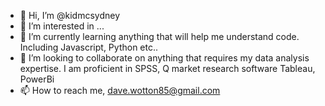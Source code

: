 - 👋 Hi, I’m @kidmcsydney
- 👀 I’m interested in ...
- 🌱 I’m currently learning anything that will help me understand code. Including Javascript, Python etc..
- 💞️ I’m looking to collaborate on anything that requires my data analysis expertise. I am proficient in SPSS, Q market research software Tableau, PowerBi
- 📫 How to reach me, dave.wotton85@gmail.com 

<!---
kidmcsydney/kidmcsydney is a ✨ special ✨ repository because its `README.md` (this file) appears on your GitHub profile.
You can click the Preview link to take a look at your changes.
--->

